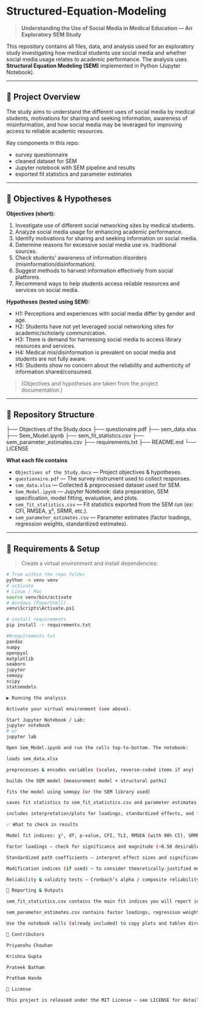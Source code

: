 # Structured-Equation-Modeling

> **Understanding the Use of Social Media in Medical Education — An Exploratory SEM Study**

This repository contains all files, data, and analysis used for an exploratory study investigating how medical students use social media and whether social media usage relates to academic performance. The analysis uses **Structural Equation Modeling (SEM)** implemented in Python (Jupyter Notebook).

---

## 📌 Project Overview

The study aims to understand the different uses of social media by medical students, motivations for sharing and seeking information, awareness of misinformation, and how social media may be leveraged for improving access to reliable academic resources.

Key components in this repo:
- survey questionnaire
- cleaned dataset for SEM
- Jupyter notebook with SEM pipeline and results
- exported fit statistics and parameter estimates

---

## 🎯 Objectives & Hypotheses

**Objectives (short):**
1. Investigate use of different social networking sites by medical students.  
2. Analyze social media usage for enhancing academic performance.  
3. Identify motivations for sharing and seeking information on social media.  
4. Determine reasons for excessive social media use vs. traditional sources.  
5. Check students' awareness of information disorders (misinformation/disinformation).  
6. Suggest methods to harvest information effectively from social platforms.  
7. Recommend ways to help students access reliable resources and services on social media.

**Hypotheses (tested using SEM):**
- H1: Perceptions and experiences with social media differ by gender and age.  
- H2: Students have not yet leveraged social networking sites for academic/scholarly communication.  
- H3: There is demand for harnessing social media to access library resources and services.  
- H4: Medical mis/disinformation is prevalent on social media and students are not fully aware.  
- H5: Students show no concern about the reliability and authenticity of information shared/consumed.

> (Objectives and hypotheses are taken from the project documentation.)

---

## 📂 Repository Structure

├── Objectives of the Study.docx
├── questionaire.pdf
├── sem_data.xlsx
├── Sem_Model.ipynb
├── sem_fit_statistics.csv
├── sem_parameter_estimates.csv
├── requirements.txt
├── README.md
└── LICENSE


**What each file contains**
- `Objectives of the Study.docx` — Project objectives & hypotheses.  
- `questionaire.pdf` — The survey instrument used to collect responses.  
- `sem_data.xlsx` — Collected & preprocessed dataset used for SEM.  
- `Sem_Model.ipynb` — Jupyter Notebook: data preparation, SEM specification, model fitting, evaluation, and plots.  
- `sem_fit_statistics.csv` — Fit statistics exported from the SEM run (ex: CFI, RMSEA, χ², SRMR, etc.).  
- `sem_parameter_estimates.csv` — Parameter estimates (factor loadings, regression weights, standardized estimates).

---

## 🧰 Requirements & Setup

> Create a virtual environment and install dependencies:

```bash
# from within the repo folder
python -m venv venv
# activate
# Linux / Mac
source venv/bin/activate
# Windows (PowerShell)
venv\Scripts\Activate.ps1

# install requirements
pip install -r requirements.txt

##requirements.txt 
pandas
numpy
openpyxl
matplotlib
seaborn
jupyter
semopy 
scipy
statsmodels

▶️ Running the analysis

Activate your virtual environment (see above).

Start Jupyter Notebook / Lab:
jupyter notebook
# or
jupyter lab

Open Sem_Model.ipynb and run the cells top-to-bottom. The notebook:

loads sem_data.xlsx

preprocesses & encodes variables (scales, reverse-coded items if any)

builds the SEM model (measurement model + structural paths)

fits the model using semopy (or the SEM library used)

saves fit statistics to sem_fit_statistics.csv and parameter estimates to sem_parameter_estimates.csv

includes interpretation/plots for loadings, standardized effects, and fit indices

✅ What to check in results

Model fit indices: χ², df, p-value, CFI, TLI, RMSEA (with 90% CI), SRMR.

Factor loadings — check for significance and magnitude (>0.50 desirable).

Standardized path coefficients — interpret effect sizes and significance.

Modification indices (if used) — to consider theoretically-justified modifications only.

Reliability & validity tests — Cronbach’s alpha / composite reliability, AVE.

📝 Reporting & Outputs

sem_fit_statistics.csv contains the main fit indices you will report in the Results section.

sem_parameter_estimates.csv contains factor loadings, regression weights, standard errors, z-values, and p-values for interpretation.

Use the notebook cells (already included) to copy plots and tables directly into your report.

🤝 Contributors

Priyanshu Chouhan

Krishna Gupta

Prateek Batham

Pratham Hande

📜 License

This project is released under the MIT License — see LICENSE for details.